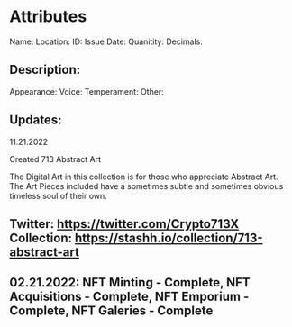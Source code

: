 # Attributes

  Name:
  Location:
  ID:
  Issue Date:
  Quanitity:
  Decimals:
  
  Description:
 ---
 Appearance: Voice: Temperament: Other:
  
  
  Updates:
 ---
 
 11.21.2022

Created 713 Abstract Art

The Digital Art in this collection is for those who appreciate Abstract Art.
The Art Pieces included have a sometimes subtle and sometimes obvious timeless soul of their own.

Twitter: https://twitter.com/Crypto713X
Collection: https://stashh.io/collection/713-abstract-art
---
  02.21.2022:
  NFT Minting - Complete, 
  NFT Acquisitions - Complete, 
  NFT Emporium - Complete, 
  NFT Galeries - Complete
---
